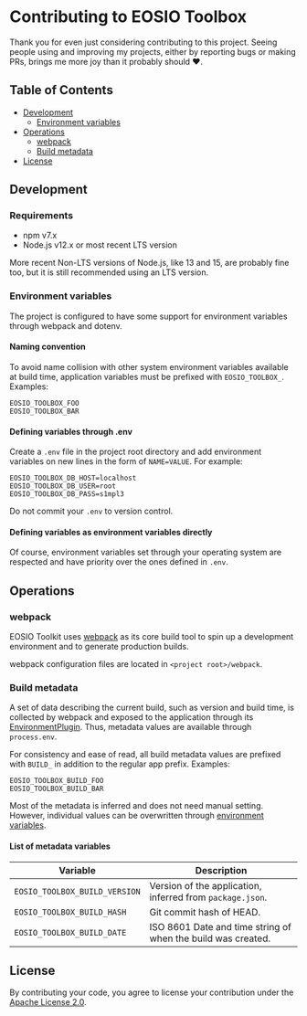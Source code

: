 # Contributing to EOSIO Toolbox
Thank you for even just considering contributing to this project. Seeing people using and improving my projects, either by reporting bugs or making PRs, brings me more joy than it probably should ❤️.

## Table of Contents
- [Development](#development)
  - [Environment variables](#environment-variables)
- [Operations](#operations)
  - [webpack](#webpack)
  - [Build metadata](#build-metadata)
- [License](#license)

## Development
### Requirements
- npm v7.x
- Node.js v12.x or most recent LTS version

More recent Non-LTS versions of Node.js, like 13 and 15, are probably fine too, but it is still recommended using an LTS version.

### Environment variables
The project is configured to have some support for environment variables through webpack and dotenv.

#### Naming convention
To avoid name collision with other system environment variables available at build time, application variables must be prefixed with `EOSIO_TOOLBOX_`. Examples:

```
EOSIO_TOOLBOX_FOO
EOSIO_TOOLBOX_BAR
```

#### Defining variables through .env
Create a `.env` file in the project root directory and add environment variables on new lines in the form of `NAME=VALUE`. For example:

```
EOSIO_TOOLBOX_DB_HOST=localhost
EOSIO_TOOLBOX_DB_USER=root
EOSIO_TOOLBOX_DB_PASS=s1mpl3
```

Do not commit your `.env` to version control.

#### Defining variables as environment variables directly
Of course, environment variables set through your operating system are respected and have priority over the ones defined in `.env`.

## Operations
### webpack
EOSIO Toolkit uses [webpack](https://webpack.js.org/) as its core build tool to spin up a development environment and to generate production builds.

webpack configuration files are located in `<project root>/webpack`.

### Build metadata
A set of data describing the current build, such as version and build time, is collected by webpack and exposed to the application through its [EnvironmentPlugin](https://webpack.js.org/plugins/environment-plugin/). Thus, metadata values are available through `process.env`.

For consistency and ease of read, all build metadata values are prefixed with `BUILD_` in addition to the regular app prefix. Examples:

```
EOSIO_TOOLBOX_BUILD_FOO
EOSIO_TOOLBOX_BUILD_BAR
```

Most of the metadata is inferred and does not need manual setting. However, individual values can be overwritten through [environment variables](#environment-variables).

#### List of metadata variables

| Variable | Description |
|----------|-------------|
| `EOSIO_TOOLBOX_BUILD_VERSION` | Version of the application, inferred from `package.json`. |
| `EOSIO_TOOLBOX_BUILD_HASH` | Git commit hash of HEAD. |
| `EOSIO_TOOLBOX_BUILD_DATE` | ISO 8601 Date and time string of when the build was created. |

## License
By contributing your code, you agree to license your contribution under the [Apache License 2.0](./LICENSE).
